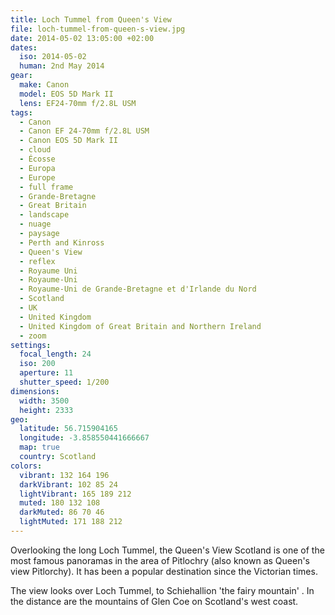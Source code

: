 ```yaml
---
title: Loch Tummel from Queen's View
file: loch-tummel-from-queen-s-view.jpg
date: 2014-05-02 13:05:00 +02:00
dates:
  iso: 2014-05-02
  human: 2nd May 2014
gear:
  make: Canon
  model: EOS 5D Mark II
  lens: EF24-70mm f/2.8L USM
tags:
  - Canon
  - Canon EF 24-70mm f/2.8L USM
  - Canon EOS 5D Mark II
  - cloud
  - Écosse
  - Europa
  - Europe
  - full frame
  - Grande-Bretagne
  - Great Britain
  - landscape
  - nuage
  - paysage
  - Perth and Kinross
  - Queen's View
  - reflex
  - Royaume Uni
  - Royaume-Uni
  - Royaume-Uni de Grande-Bretagne et d'Irlande du Nord
  - Scotland
  - UK
  - United Kingdom
  - United Kingdom of Great Britain and Northern Ireland
  - zoom
settings:
  focal_length: 24
  iso: 200
  aperture: 11
  shutter_speed: 1/200
dimensions:
  width: 3500
  height: 2333
geo:
  latitude: 56.715904165
  longitude: -3.858550441666667
  map: true
  country: Scotland
colors:
  vibrant: 132 164 196
  darkVibrant: 102 85 24
  lightVibrant: 165 189 212
  muted: 180 132 108
  darkMuted: 86 70 46
  lightMuted: 171 188 212
---
```


Overlooking the long Loch Tummel, the Queen's View Scotland is one of the most famous panoramas in the area of Pitlochry (also known as Queen's view Pitlorchy). 
It has been a popular destination since the Victorian times.

The view looks over Loch Tummel, to Schiehallion 'the fairy mountain' . In the distance are the mountains of Glen Coe on Scotland's west coast.
